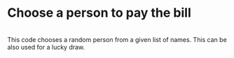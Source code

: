 # Choose a person to pay the bill
<br>
This code chooses a random person from a given list of names. This can be also used for a lucky draw.